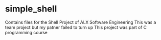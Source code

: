 # simple_shell
Contains files for the Shell Project of ALX Software Engineering
This was a team project but my patner failed to turn up
This project was part of C programming course
